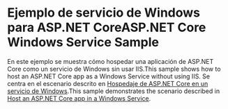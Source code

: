 # <a name="aspnet-core-windows-service-sample"></a><span data-ttu-id="833af-101">Ejemplo de servicio de Windows para ASP.NET Core</span><span class="sxs-lookup"><span data-stu-id="833af-101">ASP.NET Core Windows Service Sample</span></span>

<span data-ttu-id="833af-102">En este ejemplo se muestra cómo hospedar una aplicación de ASP.NET Core como un servicio de Windows sin usar IIS.</span><span class="sxs-lookup"><span data-stu-id="833af-102">This sample shows how to host an ASP.NET Core app as a Windows Service without using IIS.</span></span> <span data-ttu-id="833af-103">Se centra en el escenario descrito en [Hospedaje de ASP.NET Core en un servicio de Windows](https://docs.microsoft.com/aspnet/core/host-and-deploy/windows-service).</span><span class="sxs-lookup"><span data-stu-id="833af-103">This sample demonstrates the scenario described in [Host an ASP.NET Core app in a Windows Service](https://docs.microsoft.com/aspnet/core/host-and-deploy/windows-service).</span></span>

